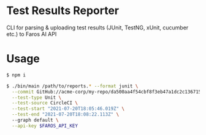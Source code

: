 # Test Results Reporter

CLI for parsing &amp; uploading test results (JUnit, TestNG, xUnit, cucumber etc.) to Faros AI API

# Usage

```sh
$ npm i

$ ./bin/main /path/to/reports.* --format junit \
  --commit GitHub://acme-corp/my-repo/da500aa4f54cbf8f3eb47a1dc2c136715c9197b9 \
  --test-type Unit \
  --test-source CircleCI \
  --test-start "2021-07-20T18:05:46.019Z" \
  --test-end "2021-07-20T18:08:22.113Z" \  
  --graph default \
  --api-key $FAROS_API_KEY
```
